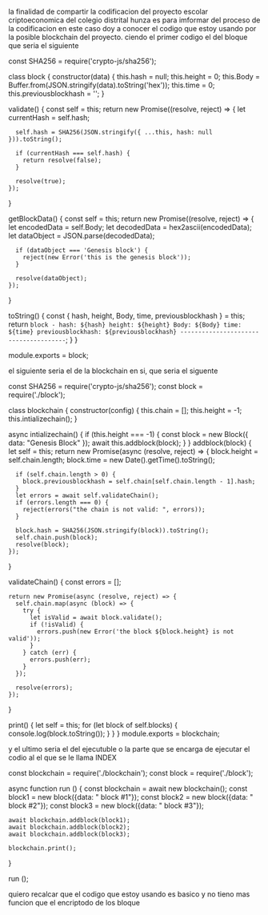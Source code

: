 la finalidad de compartir la codificacion del proyecto escolar criptoeconomica del colegio distrital hunza es para imformar del proceso de la codificacion
en este caso doy a conocer el codigo que estoy usando por la posible blockchain del proyecto.
ciendo el primer codigo el del bloque que seria el siguiente

const SHA256 = require('crypto-js/sha256');

class block {
  constructor(data) {
    this.hash = null;
    this.height = 0;
    this.Body = Buffer.from(JSON.stringify(data).toString('hex'));
    this.time = 0;
    this.previousblockhash = '';
  }

  validate() {
    const self = this;
    return new Promise((resolve, reject) => {
      let currentHash = self.hash;

      self.hash = SHA256(JSON.stringify({ ...this, hash: null })).toString();

      if (currentHash === self.hash) {
        return resolve(false);
      }

      resolve(true);
    });
  }

  getBlockData() {
    const self = this;
    return new Promise((resolve, reject) => {
      let encodedData = self.Body;
      let decodedData = hex2ascii(encodedData);
      let dataObject = JSON.parse(decodedData);

      if (dataObject === 'Genesis block') {
        reject(new Error('this is the genesis block'));
      }

      resolve(dataObject);
    });
  }

  toString() {
    const { hash, height, Body, time, previousblockhash } = this;
    return `block -
      hash: ${hash}
      height: ${height}
      Body: ${Body}
      time: ${time}
      previousblockhash: ${previousblockhash}
     --------------------------------------`;
  }
}

module.exports = block;

el siguiente seria el de la blockchain en si, que seria el siguente

const SHA256 = require('crypto-js/sha256');
const block = require('./block');

class blockchain {
  constructor(config) {
    this.chain = [];
    this.height = -1;
    this.intializechain();
  }

  async intializechain() {
    if (this.height === -1) {
      const block = new Block({ data: "Genesis Block" });
      await this.addblock(block);
    }
  }
  addblock(block) {
    let self = this;
    return new Promise(async (resolve, reject) => {
      block.height = self.chain.length;
      block.time = new Date().getTime().toString();

      if (self.chain.length > 0) {
        block.previousblockhash = self.chain[self.chain.length - 1].hash;
      }
      let errors = await self.validateChain();
      if (errors.length === 0) {
        reject(errors("the chain is not valid: ", errors));
      }

      block.hash = SHA256(JSON.stringify(block)).toString();
      self.chain.push(block);
      resolve(block);
    });
  }

  validateChain() {
    const errors = [];

    return new Promise(async (resolve, reject) => {
      self.chain.map(async (block) => {
        try {
          let isValid = await block.validate();
          if (!isValid) {
            errors.push(new Error('the block ${block.height} is not valid'));
          }
        } catch (err) {
          errors.push(err);
        }
      });

      resolve(errors);
    });
  }

  print() {
    let self = this;
    for (let block of self.blocks) {
      console.log(block.toString());
    }
  }
}
module.exports = blockchain;

y el ultimo seria el del ejecutuble o la parte que se encarga de ejecutar el codio al el que se le llama INDEX

const blockchain = require('./blockchain');
const block = require('./block');

async function run () {
    const blockchain = await new blockchain();
    const block1 = new block({data: " block #1"});
    const block2 = new block({data: " block #2"});
    const block3 = new block({data: " block #3"});

    await blockchain.addblock(block1);
    await blockchain.addblock(block2);
    await blockchain.addblock(block3);

    blockchain.print();
} 

run ();

quiero recalcar que el codigo que estoy usando es basico y no tieno mas funcion que el encriptodo de los bloque
